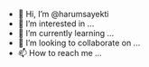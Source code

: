 - 👋 Hi, I’m @harumsayekti
- 👀 I’m interested in ...
- 🌱 I’m currently learning ...
- 💞️ I’m looking to collaborate on ...
- 📫 How to reach me ...

<!---
harumsayekti/harumsayekti is a ✨ special ✨ repository because its `README.md` (this file) appears on your GitHub profile.
You can click the Preview link to take a look at your changes.
--->
